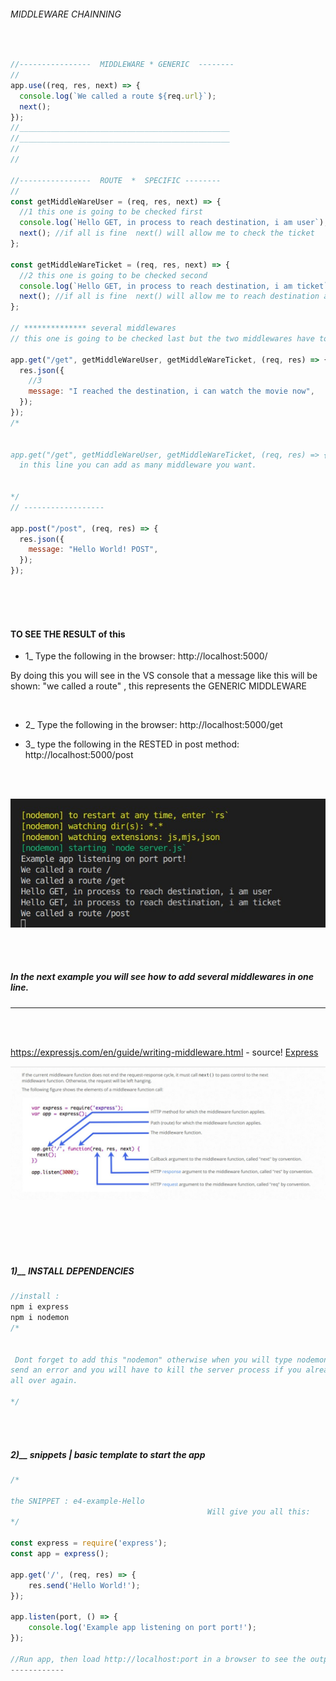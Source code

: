 ###### MIDDLEWARE CHAINNING

<br>

```javascript
//----------------  MIDDLEWARE * GENERIC  --------
//
app.use((req, res, next) => {
  console.log(`We called a route ${req.url}`);
  next();
});
//_______________________________________________
//_______________________________________________
//
//

//----------------  ROUTE  *  SPECIFIC --------
//
const getMiddleWareUser = (req, res, next) => {
  //1 this one is going to be checked first
  console.log(`Hello GET, in process to reach destination, i am user`);
  next(); //if all is fine  next() will allow me to check the ticket
};

const getMiddleWareTicket = (req, res, next) => {
  //2 this one is going to be checked second
  console.log(`Hello GET, in process to reach destination, i am ticket`);
  next(); //if all is fine  next() will allow me to reach destination and watch the movie
};

// ************** several middlewares
// this one is going to be checked last but the two middlewares have to correspond to each function above.

app.get("/get", getMiddleWareUser, getMiddleWareTicket, (req, res) => {
  res.json({
    //3
    message: "I reached the destination, i can watch the movie now",
  });
});
/* 


app.get("/get", getMiddleWareUser, getMiddleWareTicket, (req, res) => {  
  in this line you can add as many middleware you want.


*/
// ------------------

app.post("/post", (req, res) => {
  res.json({
    message: "Hello World! POST",
  });
});
```

  <br>
    <br>

<br>

#### TO SEE THE RESULT of this

- 1\_ Type the following in the browser: http://localhost:5000/

<p>By doing this you will see in the VS console that a message like this will be shown: "we called a route" , this represents the GENERIC MIDDLEWARE</p>

  <br>

- 2\_ Type the following in the browser: http://localhost:5000/get

- 3\_ type the following in the RESTED in post method: http://localhost:5000/post

<br>
<br>

![rested](img/chainning_preview.jpg)

<br>
<br>

##### In the next example you will see how to add several middlewares in one line.

<hr>
<br>
<br>

https://expressjs.com/en/guide/writing-middleware.html - source!
[Express](https://expressjs.com/en/guide/writing-middleware.html)

![image2](./img/middleware-explanatoryimg.jpg)

  <br>
<br>
<br>
<br>

##### 1)\_\_ INSTALL DEPENDENCIES

```javascript
//install :
npm i express
npm i nodemon
/*


 Dont forget to add this "nodemon" otherwise when you will type nodemon server.js , it will
send an error and you will have to kill the server process if you already typed the npm start and start
all over again.

*/

```

<br>
<br>

##### 2)\_\_ snippets | basic template to start the app

```javascript
/*

the SNIPPET : e4-example-Hello
                                            Will give you all this:
*/

const express = require('express');
const app = express();

app.get('/', (req, res) => {
    res.send('Hello World!');
});

app.listen(port, () => {
    console.log('Example app listening on port port!');
});

//Run app, then load http://localhost:port in a browser to see the output.
------------


```
